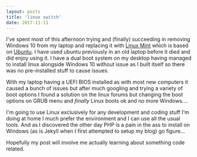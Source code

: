 ```yaml
---
layout: posts
title: 'linux switch'
date: 2017-11-11
---
```


I've spent most of this afternoon trying and (finally) succeeding in removing Windows 10 from my laptop and replacing it with [Linux Mint](http://www.linuxmint.com) which is based on [Ubuntu](http://www.ubuntu.com). I have used ubuntu previously in an old laptop before it died and did enjoy using it. I have a dual boot system on my desktop having managed to install linux alongside Windows 10 without issue as I built itself so there was no pre-installed stuff to cause issues.

With my laptop having a UEFI BIOS installed as with most new computers it caused a bunch of issues but after much googling and trying a variety of boot options I found a solution on the linux forums but changing the boot options on GRUB menu and *finally* Linux boots ok and no more Windows....

I'm going to use Linux exclusively for any development and coding stuff I'm doing at home I much prefer the environment and I can use all the usual tools. And as I discovered the other day PHP is a pain in the ass to install on Windows (as is Jekyll when I first attempted to setup my blog) go figure...

Hopefully my post will involve me actually learning about something code related.

